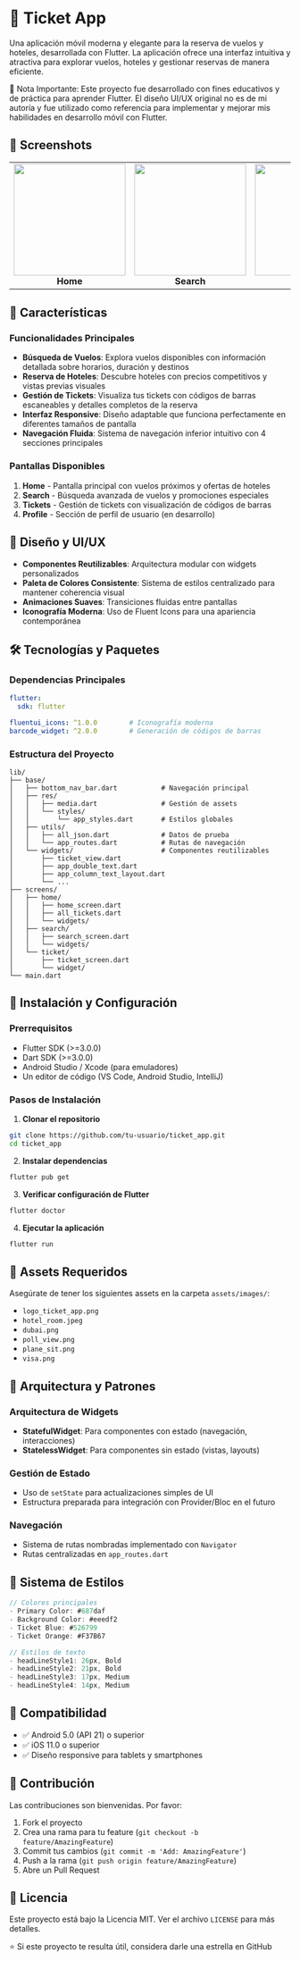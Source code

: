 # 🎫 Ticket App

Una aplicación móvil moderna y elegante para la reserva de vuelos y hoteles, desarrollada con Flutter. La aplicación ofrece una interfaz intuitiva y atractiva para explorar vuelos, hoteles y gestionar reservas de manera eficiente.

📌 Nota Importante: Este proyecto fue desarrollado con fines educativos y de práctica para aprender Flutter. El diseño UI/UX original no es de mi autoría y fue utilizado como referencia para implementar y mejorar mis habilidades en desarrollo móvil con Flutter.

## 📸 Screenshots

<table>
  <tr>
    <td align="center">
      <img src="https://github.com/user-attachments/assets/90ca92d8-b95b-495d-8845-03557b685827" width="200"/>
      <br/>
      <b>Home</b>
    </td>
    <td align="center">
      <img src="https://github.com/user-attachments/assets/854822ce-9566-445f-b60e-e7b9b80a8f9d" width="200"/>
      <br/>
      <b>Search</b>
    </td>
    <td align="center">
      <img src="https://github.com/user-attachments/assets/062d342c-54c6-4fb6-b9cf-5ec4fb52abc5" width="200"/>
      <br/>
      <b>Tickets</b>
    </td>
    <td align="center">
      <img src="https://github.com/user-attachments/assets/eacd68f7-c68d-4109-a24e-9e5e072ae3c0" width="200"/>
      <br/>
      <b>Ticket Detail</b>
    </td>
  </tr>
</table>

## 📱 Características

### Funcionalidades Principales

- **Búsqueda de Vuelos**: Explora vuelos disponibles con información detallada sobre horarios, duración y destinos
- **Reserva de Hoteles**: Descubre hoteles con precios competitivos y vistas previas visuales
- **Gestión de Tickets**: Visualiza tus tickets con códigos de barras escaneables y detalles completos de la reserva
- **Interfaz Responsive**: Diseño adaptable que funciona perfectamente en diferentes tamaños de pantalla
- **Navegación Fluida**: Sistema de navegación inferior intuitivo con 4 secciones principales

### Pantallas Disponibles

1. **Home** - Pantalla principal con vuelos próximos y ofertas de hoteles
2. **Search** - Búsqueda avanzada de vuelos y promociones especiales
3. **Tickets** - Gestión de tickets con visualización de códigos de barras
4. **Profile** - Sección de perfil de usuario (en desarrollo)

## 🎨 Diseño y UI/UX

- **Componentes Reutilizables**: Arquitectura modular con widgets personalizados
- **Paleta de Colores Consistente**: Sistema de estilos centralizado para mantener coherencia visual
- **Animaciones Suaves**: Transiciones fluidas entre pantallas
- **Iconografía Moderna**: Uso de Fluent Icons para una apariencia contemporánea

## 🛠️ Tecnologías y Paquetes

### Dependencias Principales

```yaml
flutter:
  sdk: flutter

fluentui_icons: ^1.0.0        # Iconografía moderna
barcode_widget: ^2.0.0        # Generación de códigos de barras
```

### Estructura del Proyecto

```
lib/
├── base/
│   ├── bottom_nav_bar.dart           # Navegación principal
│   ├── res/
│   │   ├── media.dart                # Gestión de assets
│   │   └── styles/
│   │       └── app_styles.dart       # Estilos globales
│   ├── utils/
│   │   ├── all_json.dart             # Datos de prueba
│   │   └── app_routes.dart           # Rutas de navegación
│   └── widgets/                      # Componentes reutilizables
│       ├── ticket_view.dart
│       ├── app_double_text.dart
│       ├── app_column_text_layout.dart
│       └── ...
├── screens/
│   ├── home/
│   │   ├── home_screen.dart
│   │   ├── all_tickets.dart
│   │   └── widgets/
│   ├── search/
│   │   ├── search_screen.dart
│   │   └── widgets/
│   └── ticket/
│       ├── ticket_screen.dart
│       └── widget/
└── main.dart
```

## 🚀 Instalación y Configuración

### Prerrequisitos

- Flutter SDK (>=3.0.0)
- Dart SDK (>=3.0.0)
- Android Studio / Xcode (para emuladores)
- Un editor de código (VS Code, Android Studio, IntelliJ)

### Pasos de Instalación

1. **Clonar el repositorio**
```bash
git clone https://github.com/tu-usuario/ticket_app.git
cd ticket_app
```

2. **Instalar dependencias**
```bash
flutter pub get
```

3. **Verificar configuración de Flutter**
```bash
flutter doctor
```

4. **Ejecutar la aplicación**
```bash
flutter run
```

## 📂 Assets Requeridos

Asegúrate de tener los siguientes assets en la carpeta `assets/images/`:

- `logo_ticket_app.png`
- `hotel_room.jpeg`
- `dubai.png`
- `poll_view.png`
- `plane_sit.png`
- `visa.png`

## 🎯 Arquitectura y Patrones

### Arquitectura de Widgets

- **StatefulWidget**: Para componentes con estado (navegación, interacciones)
- **StatelessWidget**: Para componentes sin estado (vistas, layouts)

### Gestión de Estado

- Uso de `setState` para actualizaciones simples de UI
- Estructura preparada para integración con Provider/Bloc en el futuro

### Navegación

- Sistema de rutas nombradas implementado con `Navigator`
- Rutas centralizadas en `app_routes.dart`

## 🎨 Sistema de Estilos

```dart
// Colores principales
- Primary Color: #687daf
- Background Color: #eeedf2
- Ticket Blue: #526799
- Ticket Orange: #F37B67

// Estilos de texto
- headLineStyle1: 26px, Bold
- headLineStyle2: 21px, Bold
- headLineStyle3: 17px, Medium
- headLineStyle4: 14px, Medium
```

## 📱 Compatibilidad

- ✅ Android 5.0 (API 21) o superior
- ✅ iOS 11.0 o superior
- ✅ Diseño responsive para tablets y smartphones

## 🤝 Contribución

Las contribuciones son bienvenidas. Por favor:

1. Fork el proyecto
2. Crea una rama para tu feature (`git checkout -b feature/AmazingFeature`)
3. Commit tus cambios (`git commit -m 'Add: AmazingFeature'`)
4. Push a la rama (`git push origin feature/AmazingFeature`)
5. Abre un Pull Request

## 📝 Licencia

Este proyecto está bajo la Licencia MIT. Ver el archivo `LICENSE` para más detalles.

⭐ Si este proyecto te resulta útil, considera darle una estrella en GitHub
